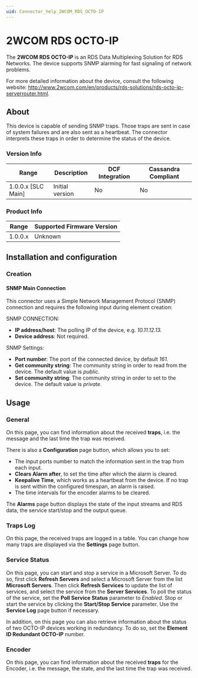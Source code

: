 ```yaml
---
uid: Connector_help_2WCOM_RDS_OCTO-IP
---
```


# 2WCOM RDS OCTO-IP

The **2WCOM RDS OCTO-IP** is an RDS Data Multiplexing Solution for RDS Networks. The device supports SNMP alarming for fast signaling of network problems.

For more detailed information about the device, consult the following website: <http://www.2wcom.com/en/products/rds-solutions/rds-octo-ip-serverrouter.html>.

## About

This device is capable of sending SNMP traps. Those traps are sent in case of system failures and are also sent as a heartbeat. The connector interprets these traps in order to determine the status of the device.

### Version Info

| Range | Description | DCF Integration | Cassandra Compliant |
|----------------------|-----------------|---------------------|-------------------------|
| 1.0.0.x [SLC Main]   | Initial version | No                  | No                      |

### Product Info

| Range | Supported Firmware Version |
|------------------|-----------------------------|
| 1.0.0.x          | Unknown                     |

## Installation and configuration

### Creation

#### SNMP Main Connection

This connector uses a Simple Network Management Protocol (SNMP) connection and requires the following input during element creation:

SNMP CONNECTION:

- **IP address/host**: The polling IP of the device, e.g. *10.11.12.13.*
- **Device address**: Not required.

SNMP Settings:

- **Port number**: The port of the connected device, by default *161.*
- **Get community string**: The community string in order to read from the device. The default value is *public*.
- **Set community string**: The community string in order to set to the device. The default value is *private.*

## Usage

### General

On this page, you can find information about the received **traps**, i.e. the message and the last time the trap was received.

There is also a **Configuration** page button, which allows you to set:

- The input ports number to match the information sent in the trap from each input.
- **Clears Alarm after**, to set the time after which the alarm is cleared.
- **Keepalive Time**, which works as a heartbeat from the device. If no trap is sent within the configured timespan, an alarm is raised.
- The time intervals for the encoder alarms to be cleared.

The **Alarms** page button displays the state of the input streams and RDS data, the service start/stop and the output queue.

### Traps Log

On this page, the received traps are logged in a table. You can change how many traps are displayed via the **Settings** page button.

### Service Status

On this page, you can start and stop a service in a Microsoft Server.
To do so, first click **Refresh Servers** and select a Microsoft Server from the list **Microsoft Servers**. Then click **Refresh Services** to update the list of services, and select the service from the **Server Services**. To poll the status of the service, set the **Poll Service Status** parameter to *Enabled*. Stop or start the service by clicking the **Start/Stop Service** parameter. Use the **Service Log** page button if necessary.

In addition, on this page you can also retrieve information about the status of two OCTO-IP devices working in redundancy. To do so, set the **Element ID Redundant OCTO-IP** number.

### Encoder

On this page, you can find information about the received **traps** for the Encoder, i.e. the message, the state, and the last time the trap was received.
